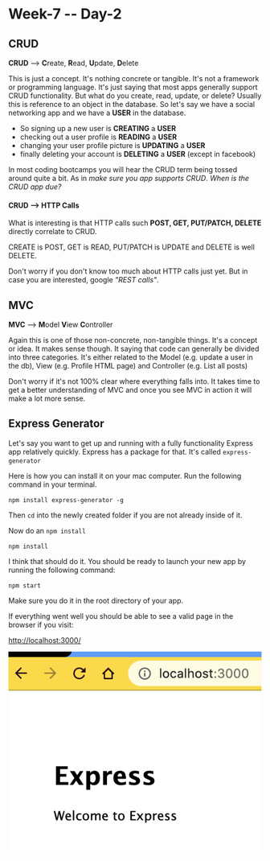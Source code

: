 # Week-7 -- Day-2

## CRUD

**CRUD** --> **C**reate, **R**ead, **U**pdate, **D**elete

This is just a concept. It's nothing concrete or tangible. It's not a framework or programming language. It's just saying that most apps generally support CRUD functionality. But what do you create, read, update, or delete? Usually this is reference to an object in the database. So let's say we have a social networking app and we have a **USER** in the database.

 - So signing up a new user is **CREATING** a **USER**  
 - checking out a user profile is **READING** a **USER**
 - changing your user profile picture is **UPDATING** a **USER**  
 - finally deleting your account is **DELETING** a **USER** (except in facebook)

In most coding bootcamps you will hear the CRUD term being tossed around quite a bit. As in *make sure you app supports CRUD*. *When is the CRUD app due?*

#### CRUD --> HTTP Calls

What is interesting is that HTTP calls such **POST, GET, PUT/PATCH, DELETE** directly correlate to CRUD.

CREATE is POST, GET is READ, PUT/PATCH is UPDATE and DELETE is well DELETE.

Don't worry if you don't know too much about HTTP calls just yet. But in case you are interested, google *"REST calls"*.

## MVC

**MVC** --> **M**odel **V**iew **C**ontroller

Again this is one of those non-concrete, non-tangible things. It's a concept or idea. It makes sense though. It saying that code can generally be divided into three categories. It's either related to the Model (e.g. update a user in the db), View (e.g. Profile HTML page) and Controller (e.g. List all posts)

Don't worry if it's not 100% clear where everything falls into. It takes time to get a better understanding of MVC and once you see MVC in action it will make a lot more sense.  

## Express Generator

Let's say you want to get up and running with a fully functionality Express app relatively quickly.  Express has a package for that. It's called `express-generator`

Here is how you can install it on your mac computer. Run the following command in your terminal.

    npm install express-generator -g

Then `cd` into the newly created folder if you are not already inside of it.

Now do an `npm install`

    npm install

I think that should do it. You should be ready to launch your new app by running the following command:

    npm start

Make sure you do it in the root directory of your app.

If everything went well you should be  able to see a valid page in the browser if you visit:

[http://localhost:3000/](http://localhost:3000/)

![enter image description here](https://raw.githubusercontent.com/Team-FCB/Assets/master/express_1.png)
